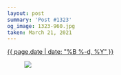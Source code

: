 ```yaml
---
layout: post
summary: 'Post #1323'
og_image: 1323-960.jpg
taken: March 21, 2021
---
```


<div class="post">
 <time>
  <a href="/1323">
   {{ page.date | date: "%B %-d, %Y" }}
  </a>
 </time>
 <a href="/1323">
  <figure data-taken="3/21/2021">
   <img sizes="(min-width: 700px) 50vw, calc(100vw - 2rem)" src="{{ site.assets_url }}/1323-480.jpg" srcset="{{ site.assets_url }}/1323-240.jpg 240w, {{ site.assets_url }}/1323-480.jpg 480w, {{ site.assets_url }}/1323-720.jpg 720w, {{ site.assets_url }}/1323-960.jpg 960w"/>
  </figure>
 </a>
</div>
